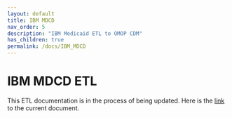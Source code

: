 ```yaml
---
layout: default
title: IBM MDCD
nav_order: 5
description: "IBM Medicaid ETL to OMOP CDM"
has_children: true
permalink: /docs/IBM_MDCD
---
```


# IBM MDCD ETL

This ETL documentation is in the process of being updated. Here is the [link](https://github.com/OHDSI/ETL-CDMBuilder/blob/master/man/TRUVEN_MDCD/Truven_MDCD_ETL_CDM_V5.3.1.docx) to the current document. 